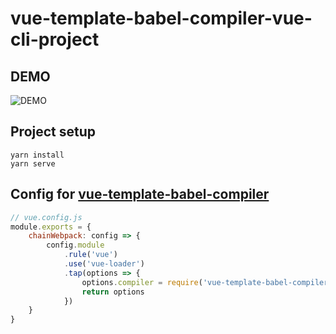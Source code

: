 # vue-template-babel-compiler-vue-cli-project

## DEMO
![DEMO](https://user-images.githubusercontent.com/14243906/127761300-076db45a-cdce-4fda-bd02-1f4fa96de6d8.png)

## Project setup
```
yarn install
yarn serve
```

## Config for [vue-template-babel-compiler](https://github.com/JuniorTour/vue-template-babel-compiler)
``` js
// vue.config.js
module.exports = {
    chainWebpack: config => {
        config.module
            .rule('vue')
            .use('vue-loader')
            .tap(options => {
                options.compiler = require('vue-template-babel-compiler')
                return options
            })
    }
}
```
